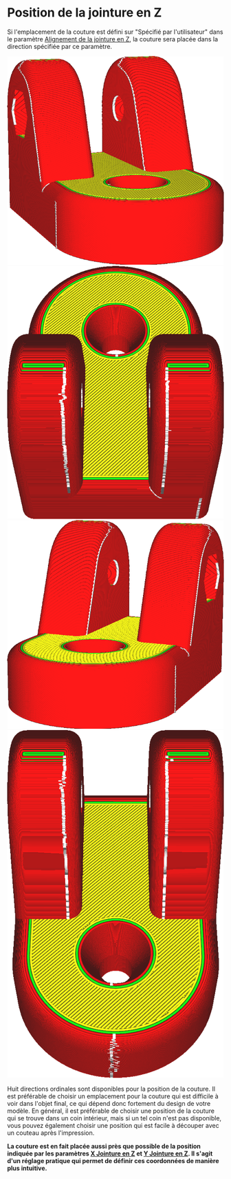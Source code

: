 Position de la jointure en Z
====
Si l'emplacement de la couture est défini sur "Spécifié par l'utilisateur" dans le paramètre [Alignement de la jointure en Z](z_seam_type.md), la couture sera placée dans la direction spécifiée par ce paramètre.

![La couture est située sur le côté gauche](../../../articles/images/z_seam_x_left.png)
![La couture est située sur la face arrière](../../../articles/images/z_seam_y_back.png)
![La couture est située sur le côté droit](../../../articles/images/z_seam_x_right.png)
![La couture est située sur la face avant](../../../articles/images/z_seam_y_front.png)

Huit directions ordinales sont disponibles pour la position de la couture. Il est préférable de choisir un emplacement pour la couture qui est difficile à voir dans l'objet final, ce qui dépend donc fortement du design de votre modèle. En général, il est préférable de choisir une position de la couture qui se trouve dans un coin intérieur, mais si un tel coin n'est pas disponible, vous pouvez également choisir une position qui est facile à découper avec un couteau après l'impression.

**La couture est en fait placée aussi près que possible de la position indiquée par les paramètres [X Jointure en Z](z_seam_x.md) et [Y Jointure en Z](z_seam_y.md). Il s'agit d'un réglage pratique qui permet de définir ces coordonnées de manière plus intuitive.**
